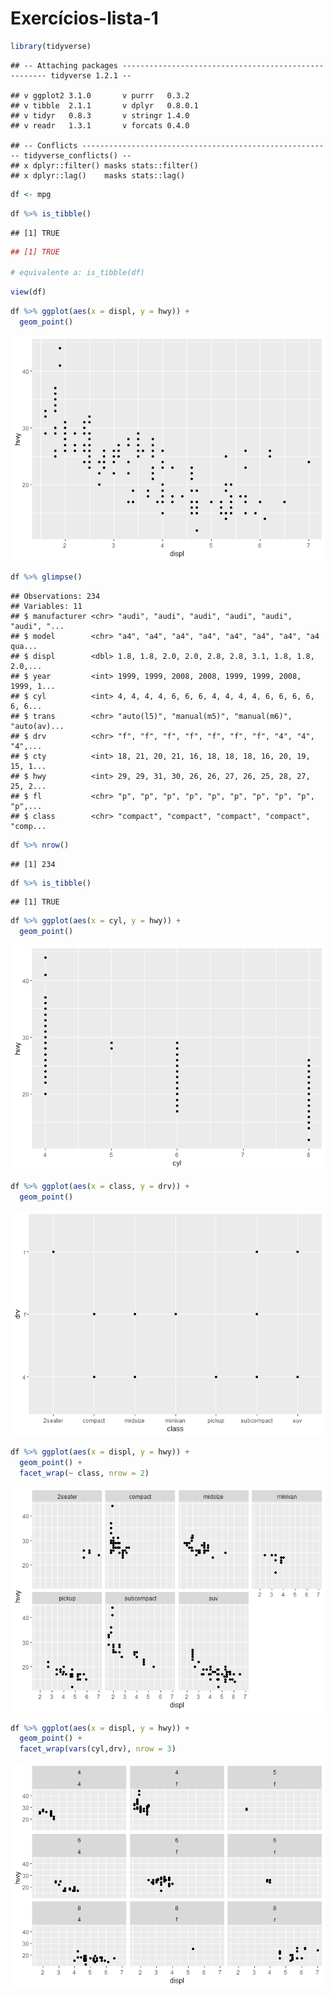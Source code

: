 Exercícios-lista-1
================

``` r
library(tidyverse)
```

    ## -- Attaching packages ----------------------------------------------------- tidyverse 1.2.1 --

    ## v ggplot2 3.1.0       v purrr   0.3.2  
    ## v tibble  2.1.1       v dplyr   0.8.0.1
    ## v tidyr   0.8.3       v stringr 1.4.0  
    ## v readr   1.3.1       v forcats 0.4.0

    ## -- Conflicts -------------------------------------------------------- tidyverse_conflicts() --
    ## x dplyr::filter() masks stats::filter()
    ## x dplyr::lag()    masks stats::lag()

``` r
df <- mpg
```

``` r
df %>% is_tibble()
```

    ## [1] TRUE

``` r
## [1] TRUE

# equivalente a: is_tibble(df)
```

``` r
view(df)
```

``` r
df %>% ggplot(aes(x = displ, y = hwy)) +
  geom_point()
```

![](index_files/figure-markdown_github/unnamed-chunk-5-1.png)

``` r
df %>% glimpse()
```

    ## Observations: 234
    ## Variables: 11
    ## $ manufacturer <chr> "audi", "audi", "audi", "audi", "audi", "audi", "...
    ## $ model        <chr> "a4", "a4", "a4", "a4", "a4", "a4", "a4", "a4 qua...
    ## $ displ        <dbl> 1.8, 1.8, 2.0, 2.0, 2.8, 2.8, 3.1, 1.8, 1.8, 2.0,...
    ## $ year         <int> 1999, 1999, 2008, 2008, 1999, 1999, 2008, 1999, 1...
    ## $ cyl          <int> 4, 4, 4, 4, 6, 6, 6, 4, 4, 4, 4, 6, 6, 6, 6, 6, 6...
    ## $ trans        <chr> "auto(l5)", "manual(m5)", "manual(m6)", "auto(av)...
    ## $ drv          <chr> "f", "f", "f", "f", "f", "f", "f", "4", "4", "4",...
    ## $ cty          <int> 18, 21, 20, 21, 16, 18, 18, 18, 16, 20, 19, 15, 1...
    ## $ hwy          <int> 29, 29, 31, 30, 26, 26, 27, 26, 25, 28, 27, 25, 2...
    ## $ fl           <chr> "p", "p", "p", "p", "p", "p", "p", "p", "p", "p",...
    ## $ class        <chr> "compact", "compact", "compact", "compact", "comp...

``` r
df %>% nrow()
```

    ## [1] 234

``` r
df %>% is_tibble()
```

    ## [1] TRUE

``` r
df %>% ggplot(aes(x = cyl, y = hwy)) + 
  geom_point() 
```

![](index_files/figure-markdown_github/unnamed-chunk-9-1.png)

``` r
df %>% ggplot(aes(x = class, y = drv)) + 
  geom_point() 
```

![](index_files/figure-markdown_github/unnamed-chunk-10-1.png)

``` r
df %>% ggplot(aes(x = displ, y = hwy)) + 
  geom_point() + 
  facet_wrap(~ class, nrow = 2)
```

![](index_files/figure-markdown_github/unnamed-chunk-11-1.png)

``` r
df %>% ggplot(aes(x = displ, y = hwy)) + 
  geom_point() + 
  facet_wrap(vars(cyl,drv), nrow = 3)  
```

![](index_files/figure-markdown_github/unnamed-chunk-12-1.png)
